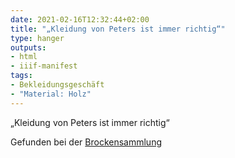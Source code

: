 ```yaml
---
date: 2021-02-16T12:32:44+02:00
title: "„Kleidung von Peters ist immer richtig“"
type: hanger
outputs:
- html
- iiif-manifest
tags:
- Bekleidungsgeschäft
- "Material: Holz"
---
```

„Kleidung von Peters ist immer richtig“

<div class="source">Gefunden bei der <a href="https://www.neue-arbeit-brockensammlung.de/geschaefte/gebrauchtmoebelkaufhaus/">Brockensammlung</a></div>
